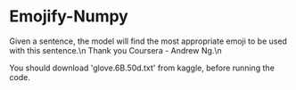 # Emojify-Numpy
Given a sentence, the model will find the most appropriate emoji to be used with this sentence.\n
Thank you Coursera - Andrew Ng.\n

You should download 'glove.6B.50d.txt' from kaggle, before running the code.
